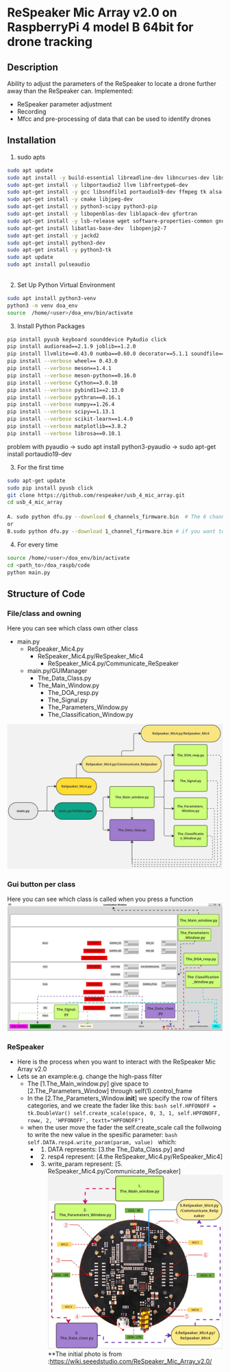 # ReSpeaker Mic Array v2.0 on RaspberryPi 4 model B 64bit for drone tracking   
## Description
Ability to adjust the parameters of the ReSpeaker to locate a drone further away than the ReSpeaker can.
Implemented:
- ReSpeaker parameter adjustment
- Recording 
- Mfcc and pre-processing of data that can be used to identify drones 
## Installation
1.  sudo apts
```bash
sudo apt update
sudo apt install -y build-essential libreadline-dev libncurses-dev libssl-dev libsqlite3-dev tk-dev libgdbm-dev libc6-dev libbz2-dev zlib1g-dev openssl libffi-dev
sudo apt-get install -y libportaudio2 llvm libfreetype6-dev
sudo apt-get install -y gcc libsndfile1 portaudio19-dev ffmpeg tk alsa-utils usbutils x11-apps
sudo apt-get install -y cmake libjpeg-dev
sudo apt-get install -y python3-scipy python3-pip
sudo apt-get install -y libopenblas-dev liblapack-dev gfortran
sudo apt-get install -y lsb-release wget software-properties-common gnupg
sudo apt-get install libatlas-base-dev  libopenjp2-7
sudo apt-get install -y jackd2
sudo apt-get install python3-dev
sudo apt-get install -y python3-tk
sudo apt update
sudo apt install pulseaudio



```
2. Set Up Python Virtual Environment
```bash
sudo apt install python3-venv
python3 -m venv doa_env
source  /home/<user>/doa_env/bin/activate
```
3. Install Python Packages
```bash
pip install pyusb keyboard sounddevice PyAudio click
pip install audioread==2.1.9 joblib==1.2.0
pip install llvmlite==0.43.0 numba==0.60.0 decorator==5.1.1 soundfile==0.12.1 resampy==0.3.1
pip install --verbose wheel== 0.43.0
pip install --verbose meson==1.4.1
pip install --verbose meson-python==0.16.0
pip install --verbose Cython==3.0.10
pip install --verbose pybind11==2.13.0
pip install --verbose pythran==0.16.1
pip install --verbose numpy==1.26.4
pip install --verbose scipy==1.13.1
pip install --verbose scikit-learn==1.4.0
pip install --verbose matplotlib==3.8.2
pip install --verbose librosa==0.10.1
```
problem with pyaudio -> sudo apt install python3-pyaudio 
					 ->  sudo apt-get install portaudio19-dev


3. For the first time 
```bash
sudo apt-get update
sudo pip install pyusb click
git clone https://github.com/respeaker/usb_4_mic_array.git
cd usb_4_mic_array

A. sudo python dfu.py --download 6_channels_firmware.bin  # The 6 channels version 
or
B.sudo python dfu.py --download 1_channel_firmware.bin # if you want to use 1 channel,then the command should be like:

```



4. For every time 
```bash
source /home/<user>/doa_env/bin/activate
cd <path_to>/doa_raspb/code
python main.py
```

## Structure of Code 
### File/class and owning 
Here you can see which class own other class
- main.py
  - ReSpeaker_Mic4.py
	  - ReSpeaker_Mic4.py/ReSpeaker_Mic4
        - ReSpeaker_Mic4.py/Communicate_ReSpeaker
  - main.py/GUIManager
	  - The_Data_Class.py
	  - The_Main_Window.py
        - The_DOA_resp.py
        - The_Signal.py
        - The_Parameters_Window.py
        - The_Classification_Window.py
        
![class](class.jpg)


### Gui button per class 
Here you can see which class is called when you press a function
![guii](guii.jpg)


### ReSpeaker
- Here is the process when you want to interact with the ReSpeaker Mic Array v2.0
- Lets se an example:e.g. change the high-pass filter 
  - The [1.The_Main_window.py] give space to [2.The_Parameters_Window] through self(1).control_frame
  -  In the [2.The_Parameters_Window.__init__] we specify the row of filters categories, and we create the fader like this: 
          ```bash
              self.HPFONOFF = tk.DoubleVar()
              self.create_scale(space, 0, 3, 1, self.HPFONOFF, roww, 2, 'HPFONOFF', textt="HPFONOFF")
           ```
  - when the user move the fader the self.create_scale call the follwoing to write the new value in the spesific parameter:
          ```bash
          self.DATA.resp4.write_param(param, value)
          ```
  which:
    - 1. DATA represents:  [3.the The_Data_Class.py]  and 
    - 2. resp4 represent:  [4.the ReSpeaker_Mic4.py/ReSpeaker_Mic4]
    - 3. write_param represent: [5. ReSpeaker_Mic4.py/Communicate_ReSpeaker] 
  ![Resp](Resp.jpg)
  **The initial photo is from :https://wiki.seeedstudio.com/ReSpeaker_Mic_Array_v2.0/